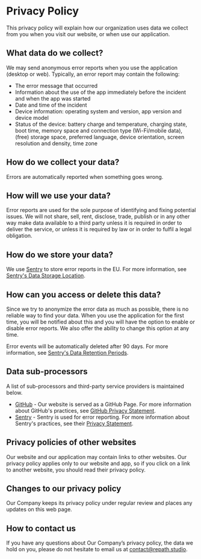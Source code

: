 # Privacy Policy

This privacy policy will explain how our organization uses data we collect from you when
you visit our website, or when use our application.

## What data do we collect?

We may send anonymous error reports when you use the application (desktop or web).
Typically, an error report may contain the following:

- The error message that occurred
- Information about the use of the app immediately before the incident and when the app
  was started
- Date and time of the incident
- Device information: operating system and version, app version and device model
- Status of the device: battery charge and temperature, charging state, boot time, memory
  space and connection type (Wi-Fi/mobile data), (free) storage space, preferred language,
  device orientation, screen resolution and density, time zone

## How do we collect your data?

Errors are automatically reported when something goes wrong.

## How will we use your data?

Error reports are used for the sole purpose of identifying and fixing potential issues.
We will not share, sell, rent, disclose, trade, publish or in any other way make data
available to a third party unless it is required in order to deliver the service, or
unless it is required by law or in order to fulfil a legal obligation.

## How do we store your data?

We use [Sentry](https://sentry.io) to store error reports in the EU. For more information,
see [Sentry's Data Storage Location](https://docs.sentry.io/organization/data-storage-location/).

## How can you access or delete this data?

Since we try to anonymize the error data as much as possible, there is no reliable way to
find your data. When you use the application for the first time, you will be notified
about this and you will have the option to enable or disable error reports. We also offer
the ability to change this option at any time.

Error events will be automatically deleted after 90 days. For more information, see
[Sentry's Data Retention Periods](https://docs.sentry.io/security-legal-pii/security/data-retention-periods/).

## Data sub-processors

A list of sub-processors and third-party service providers is maintained below.

- [GitHub](https://github.com/) - Our website is served as a GitHub Page. For more
  information about GitHub's practices,
  see [GitHub Privacy Statement](https://docs.github.com/en/site-policy/privacy-policies/github-privacy-statement).
- [Sentry](https://sentry.io/) - Sentry is used for error reporting. For more information
  about Sentry's practices, see their [Privacy Statement](https://sentry.io/privacy/).

## Privacy policies of other websites

Our website and our application may contain links to other websites. Our privacy policy
applies only to our website and app, so if you click on a link to another website, you
should read their privacy policy.

## Changes to our privacy policy

Our Company keeps its privacy policy under regular review and places any updates on this
web page.

## How to contact us

If you have any questions about Our Company’s privacy policy, the data we hold on you,
please do not hesitate to email us at [contact@repath.studio](mailto:contact@repath.studio).
